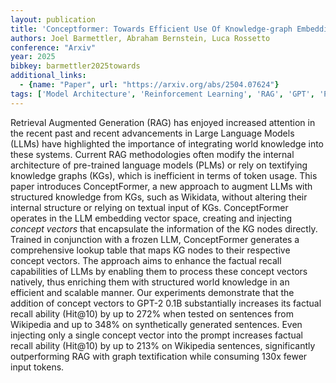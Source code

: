 ```yaml
---
layout: publication
title: 'Conceptformer: Towards Efficient Use Of Knowledge-graph Embeddings In Large Language Models'
authors: Joel Barmettler, Abraham Bernstein, Luca Rossetto
conference: "Arxiv"
year: 2025
bibkey: barmettler2025towards
additional_links:
  - {name: "Paper", url: "https://arxiv.org/abs/2504.07624"}
tags: ['Model Architecture', 'Reinforcement Learning', 'RAG', 'GPT', 'Prompting', 'Applications', 'Attention Mechanism']
---
```

Retrieval Augmented Generation (RAG) has enjoyed increased attention in the
recent past and recent advancements in Large Language Models (LLMs) have
highlighted the importance of integrating world knowledge into these systems.
Current RAG methodologies often modify the internal architecture of pre-trained
language models (PLMs) or rely on textifying knowledge graphs (KGs), which is
inefficient in terms of token usage. This paper introduces ConceptFormer, a new
approach to augment LLMs with structured knowledge from KGs, such as Wikidata,
without altering their internal structure or relying on textual input of KGs.
ConceptFormer operates in the LLM embedding vector space, creating and
injecting *concept vectors* that encapsulate the information of the KG
nodes directly. Trained in conjunction with a frozen LLM, ConceptFormer
generates a comprehensive lookup table that maps KG nodes to their respective
concept vectors. The approach aims to enhance the factual recall capabilities
of LLMs by enabling them to process these concept vectors natively, thus
enriching them with structured world knowledge in an efficient and scalable
manner. Our experiments demonstrate that the addition of concept vectors to
GPT-2 0.1B substantially increases its factual recall ability (Hit@10) by up to
272% when tested on sentences from Wikipedia and up to 348% on synthetically
generated sentences. Even injecting only a single concept vector into the
prompt increases factual recall ability (Hit@10) by up to 213% on Wikipedia
sentences, significantly outperforming RAG with graph textification while
consuming 130x fewer input tokens.
